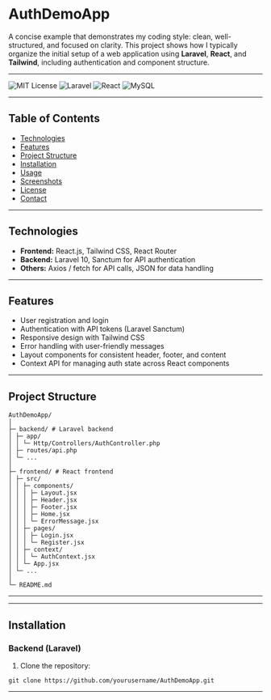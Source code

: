 # AuthDemoApp

A concise example that demonstrates my coding style: clean, well-structured, and focused on clarity. This project shows how I typically organize the initial setup of a web application using **Laravel**, **React**, and **Tailwind**, including authentication and component structure.

---

![MIT License](https://img.shields.io/badge/license-MIT-green)
![Laravel](https://img.shields.io/badge/backend-Laravel-red)
![React](https://img.shields.io/badge/frontend-React-blue)
![MySQL](https://img.shields.io/badge/database-MySQL-yellow)

---

## Table of Contents

- [Technologies](#technologies)
- [Features](#features)
- [Project Structure](#project-structure)
- [Installation](#installation)
- [Usage](#usage)
- [Screenshots](#screenshots)
- [License](#license)
- [Contact](#contact)

---

## Technologies

- **Frontend:** React.js, Tailwind CSS, React Router
- **Backend:** Laravel 10, Sanctum for API authentication
- **Others:** Axios / fetch for API calls, JSON for data handling

---

## Features

- User registration and login
- Authentication with API tokens (Laravel Sanctum)
- Responsive design with Tailwind CSS
- Error handling with user-friendly messages
- Layout components for consistent header, footer, and content
- Context API for managing auth state across React components

---

## Project Structure
```
AuthDemoApp/
│
├─ backend/ # Laravel backend
│ ├─ app/
│ │ └─ Http/Controllers/AuthController.php
│ ├─ routes/api.php
│ └─ ...
│
├─ frontend/ # React frontend
│ ├─ src/
│ │ ├─ components/
│ │ │ ├─ Layout.jsx
│ │ │ ├─ Header.jsx
│ │ │ ├─ Footer.jsx
│ │ │ ├─ Home.jsx
│ │ │ └─ ErrorMessage.jsx
│ │ ├─ pages/
│ │ │ ├─ Login.jsx
│ │ │ └─ Register.jsx
│ │ ├─ context/
│ │ │ └─ AuthContext.jsx
│ │ └─ App.jsx
│ └─ ...
│
└─ README.md
```
---


---

## Installation

### Backend (Laravel)

1. Clone the repository:  
```
git clone https://github.com/yourusername/AuthDemoApp.git
```

---
